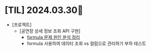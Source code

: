 # [TIL] 2024.03.30📒

  * [프로젝트]
    * [공연장 상세 정보 조회 API 구현]
      * [formula 문제 원인 분석 정리](https://elephant-dev.tistory.com/44)
      * formula 사용하여 데이터 조회 vs 컬럼으로 관리하기 부하 테스트 
